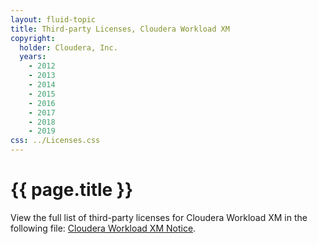```yaml
---
layout: fluid-topic
title: Third-party Licenses, Cloudera Workload XM
copyright:
  holder: Cloudera, Inc.
  years:
    - 2012
    - 2013
    - 2014
    - 2015
    - 2016
    - 2017
    - 2018
    - 2019
css: ../Licenses.css
---
```

# {{ page.title }}

View the full list of third-party licenses for Cloudera Workload XM in
the following file:
[Cloudera Workload XM Notice](/documentation/other/shared/licensefiles/WorkloadXM_tpl.txt).
